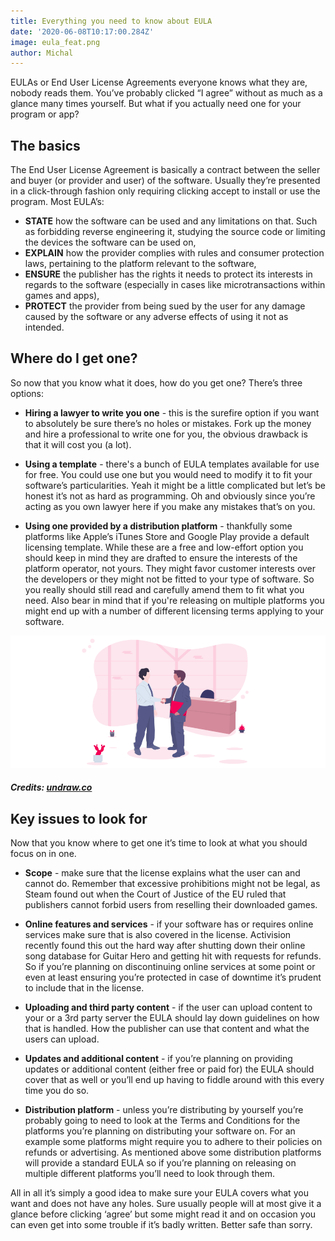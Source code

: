 ```yaml
---
title: Everything you need to know about EULA
date: '2020-06-08T10:17:00.284Z'
image: eula_feat.png
author: Michal
---
```


EULAs or End User License Agreements everyone knows what they are, nobody reads them. You’ve probably clicked “I agree” without as much as a glance many times yourself. But what if you actually need one for your program or app?


## The basics

The End User License Agreement is basically a contract between the seller and buyer (or provider and user) of the software. Usually they’re presented in a click-through fashion only requiring clicking accept to install or use the program. Most EULA’s:

- **STATE** how the software can be used and any limitations on that. Such as forbidding reverse engineering it, studying the source code or limiting the devices the software can be used on,
- **EXPLAIN** how the provider complies with rules and consumer protection laws, pertaining to the platform relevant to the software,
- **ENSURE** the publisher has the rights it needs to protect its interests in regards to the software (especially in cases like microtransactions within games and apps),
- **PROTECT** the provider from being sued by the user for any damage caused by the software or any adverse effects of using it not as intended.

## Where do I get one?

So now that you know what it does, how do you get one? There’s three options:

- **Hiring a lawyer to write you one** - this is the surefire option if you want to absolutely be sure there’s no holes or mistakes. Fork up the money and hire a professional to write one for you, the obvious drawback is that it will cost you (a lot).

- **Using a template** - there's a bunch of EULA templates available for use for free. You could use one but you would need to modify it to fit your software’s particularities. Yeah it might be a little complicated but let’s be honest it’s not as hard as programming. Oh and obviously since you’re acting as you own lawyer here if you make any mistakes that’s on you.

- **Using one provided by a distribution platform** - thankfully some platforms like Apple’s iTunes Store and Google Play provide a default licensing template. While these are a free and low-effort option you should keep in mind they are drafted to ensure the interests of the platform operator, not yours. They might favor customer interests over the developers or they might not be fitted to your type of software. So you really should still read and carefully amend them to fit what you need. Also bear in mind that if you're releasing on multiple platforms you might end up with a number of different licensing terms applying to your software.

![End User License Agreement](deal.png)
##### Credits: [undraw.co](https://undraw.co/)

## Key issues to look for

Now that you know where to get one it’s time to look at what you should focus on in one.

- **Scope** - make sure that the license explains what the user can and cannot do. Remember that excessive prohibitions might not be legal, as Steam found out when the Court of Justice of the EU ruled that publishers cannot forbid users from reselling their downloaded games.

- **Online features and services** - if your software has or requires online services make sure that is also covered in the license.  Activision recently found this out the hard way after shutting down their online song database for Guitar Hero and getting hit with requests for refunds. So if you’re planning on discontinuing online services at some point or even at least ensuring you’re protected in case of downtime it’s prudent to include that in the license.

- **Uploading and third party content** - if the user can upload content to your or a 3rd party server the EULA should lay down guidelines on how that is handled. How the publisher can use that content and what the users can upload.

- **Updates and additional content** -  if you’re planning on providing updates or additional content (either free or paid for) the EULA should cover that as well or you’ll end up having to fiddle around with this every time you do so.

- **Distribution platform** - unless you’re distributing by yourself you’re probably going to need to look at the Terms and Conditions for the platforms you’re planning on distributing your software on. For an example some platforms might require you to adhere to their policies on refunds or advertising. As mentioned above some distribution platforms will provide a standard EULA so if you’re planning on releasing on multiple different platforms you’ll need to look through them.

All in all it’s simply a good idea to make sure your EULA covers what you want and does not have any holes. Sure usually people will at most give it a glance before clicking ‘agree’ but some might read it and on occasion you can even get into some trouble if it’s badly written. Better safe than sorry.  
